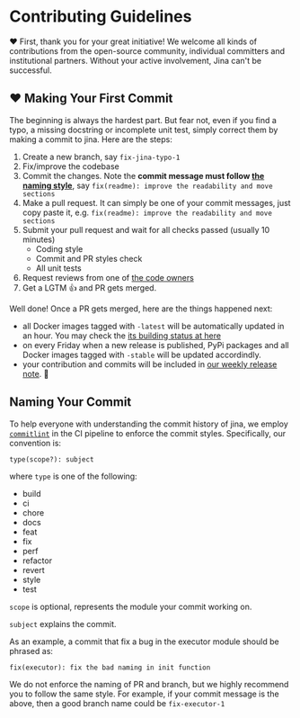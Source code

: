 # Contributing Guidelines


❤️ First, thank you for your great initiative! We welcome all kinds of contributions from the open-source community, individual committers and institutional partners. Without your active involvement, Jina can't be successful.  

## ❤️ Making Your First Commit 

The beginning is always the hardest part. But fear not, even if you find a typo, a missing docstring or incomplete unit test, simply correct them by making a commit to jina. Here are the steps:

1. Create a new branch, say `fix-jina-typo-1`
2. Fix/improve the codebase
3. Commit the changes. Note the **commit message must follow [the naming style](#commit-message-naming)**, say `fix(readme): improve the readability and move sections`
4. Make a pull request. It can simply be one of your commit messages, just copy paste it, e.g. `fix(readme): improve the readability and move sections`
5. Submit your pull request and wait for all checks passed (usually 10 minutes)
    - Coding style
    - Commit and PR styles check
    - All unit tests
6. Request reviews from one of [the code owners](./CODEOWNERS)
7. Get a LGTM 👍 and PR gets merged.

Well done! Once a PR gets merged, here are the things happened next:
- all Docker images tagged with `-latest` will be automatically updated in an hour. You may check the [its building status at here](#install-jina-via-pip)
- on every Friday when a new release is published, PyPi packages and all Docker images tagged with `-stable` will be updated accordindly. 
- your contribution and commits will be included in [our weekly release note](./CHANGELOG.md). 🍻


## Naming Your Commit

To help everyone with understanding the commit history of jina, we employ [`commitlint`](https://commitlint.js.org/#/) in the CI pipeline to enforce the commit styles. Specifically, our convention is:

```text
type(scope?): subject
```

where `type` is one of the following:

- build
- ci
- chore
- docs
- feat
- fix
- perf
- refactor
- revert
- style
- test

`scope` is optional, represents the module your commit working on.

`subject` explains the commit.

As an example, a commit that fix a bug in the executor module should be phrased as:
```text
fix(executor): fix the bad naming in init function
``` 

We do not enforce the naming of PR and branch, but we highly recommend you to follow the same style. For example, if your commit message is the above, then a good branch name could be `fix-executor-1`

